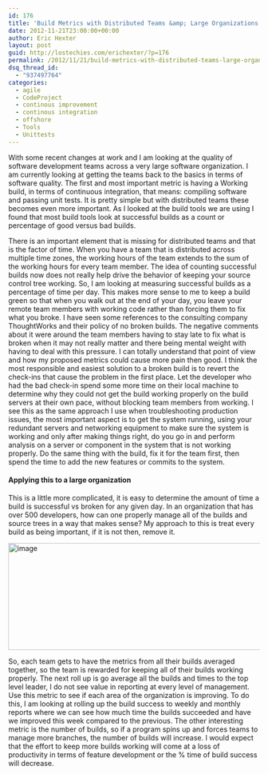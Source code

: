 ```yaml
---
id: 176
title: 'Build Metrics with Distributed Teams &amp; Large Organizations'
date: 2012-11-21T23:00:00+00:00
author: Eric Hexter
layout: post
guid: http://lostechies.com/erichexter/?p=176
permalink: /2012/11/21/build-metrics-with-distributed-teams-large-organizations/
dsq_thread_id:
  - "937497764"
categories:
  - agile
  - CodeProject
  - continous improvement
  - continous integration
  - offshore
  - Tools
  - Unittests
---
```

With some recent changes at work and I am looking at the quality of software development teams across a very large software organization. I am currently looking at getting the teams back to the basics in terms of software quality. The first and most important metric is having a Working build, in terms of continuous integration, that means: compiling software and passing unit tests. It is pretty simple but with distributed teams these becomes even more important. As I looked at the build tools we are using I found that most build tools look at successful builds as a count or percentage of good versus bad builds. 

There is an important element that is missing for distributed teams and that is the factor of time. When you have a team that is distributed across multiple time zones, the working hours of the team extends to the sum of the working hours for every team member. The idea of counting successful builds now does not really help drive the behavior of keeping your source control tree working. So, I am looking at measuring successful builds as a percentage of time per day. This makes more sense to me to keep a build green so that when you walk out at the end of your day, you leave your remote team members with working code rather than forcing them to fix what you broke. I have seen some references to the consulting company ThoughtWorks and their policy of no broken builds. The negative comments about it were around the team members having to stay late to fix what is broken when it may not really matter and there being mental weight with having to deal with this pressure. I can totally understand that point of view and how my proposed metrics could cause more pain then good. I think the most responsible and easiest solution to a broken build is to revert the check-ins that cause the problem in the first place. Let the developer who had the bad check-in spend some more time on their local machine to determine why they could not get the build working properly on the build servers at their own pace, without blocking team members from working. I see this as the same approach I use when troubleshooting production issues, the most important aspect is to get the system running, using your redundant servers and networking equipment to make sure the system is working and only after making things right, do you go in and perform analysis on a server or component in the system that is not working properly. Do the same thing with the build, fix it for the team first, then spend the time to add the new features or commits to the system.
  


#### Applying this to a large organization

This is a little more complicated, it is easy to determine the amount of time a build is successful vs broken for any given day. In an organization that has over 500 developers, how can one properly manage all of the builds and source trees in a way that makes sense? My approach to this is treat every build as being important, if it is not then, remove it. 

[<img style="background-image: none; border-bottom: 0px; border-left: 0px; padding-left: 0px; padding-right: 0px; display: inline; border-top: 0px; border-right: 0px; padding-top: 0px" title="image" border="0" alt="image" src="http://lostechies.com/erichexter/files/2012/10/image_thumb2.png" width="529" height="214" />](http://lostechies.com/erichexter/files/2012/10/image5.png) 

So, each team gets to have the metrics from all their builds averaged together, so the team is rewarded for keeping all of their builds working properly. The next roll up is go average all the builds and times to the top level leader, I do not see value in reporting at every level of management. Use this metric to see if each area of the organization is improving. To do this, I am looking at rolling up the build success to weekly and monthly reports where we can see how much time the builds succeeded and have we improved this week compared to the previous. The other interesting metric is the number of builds, so if a program spins up and forces teams to manage more branches, the number of builds will increase. I would expect that the effort to keep more builds working will come at a loss of productivity in terms of feature development or the % time of build success will decrease.
